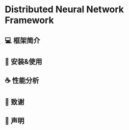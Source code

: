 # Distributed Neural Network Framework

## :computer: 框架简介

## :wrench: 安装&使用

## :coffee: 性能分析

## :watermelon: 致谢

## :memo: 声明
